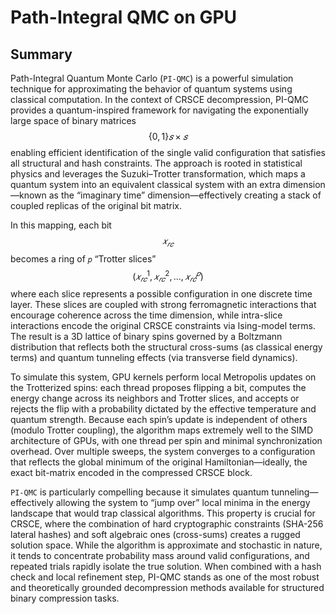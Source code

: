 Path-Integral QMC on GPU
========================

<script type="text/javascript"
  src="https://asymmetric-effort.com/js/mathjax/2.7.0/MathJax.js?config=TeX-AMS_CHTML">
</script>
<script type="text/x-mathjax-config">
  MathJax.Hub.Config({
    tex2jax: {
      inlineMath: [['$','$'], ['\\(','\\)']],
      processEscapes: true},
      jax: ["input/TeX","input/MathML","input/AsciiMath","output/CommonHTML"],
      extensions: ["tex2jax.js","mml2jax.js","asciimath2jax.js","MathMenu.js","MathZoom.js","AssistiveMML.js", "[Contrib]/a11y/accessibility-menu.js"],
      TeX: {
      extensions: ["AMSmath.js","AMSsymbols.js","noErrors.js","noUndefined.js"],
      equationNumbers: {
      autoNumber: "AMS"
      }
    }
  });
</script>

## Summary

Path-Integral Quantum Monte Carlo (`PI-QMC`) is a powerful simulation technique for approximating the behavior of
quantum systems using classical computation. In the context of CRSCE decompression, PI-QMC provides a quantum-inspired
framework for navigating the exponentially large space of binary matrices $$\{0,1\}𝑠×𝑠$$ enabling efficient
identification of the single valid configuration that satisfies all structural and hash constraints. The approach is
rooted in statistical physics and leverages the Suzuki–Trotter transformation, which maps a quantum system into an
equivalent classical system with an extra dimension—known as the “imaginary time” dimension—effectively creating a
stack of coupled replicas of the original bit matrix.

In this mapping, each bit $$𝑥_{𝑟𝑐}$$ becomes a ring of `𝑝` “Trotter slices” $$(𝑥_{𝑟𝑐}^{1},𝑥_{𝑟𝑐}^{2},...,𝑥_{𝑟𝑐}^𝑝)$$
where each slice represents a possible configuration in one discrete time layer. These slices are coupled with strong
ferromagnetic interactions that encourage coherence across the time dimension, while intra-slice interactions encode
the original CRSCE constraints via Ising-model terms. The result is a 3D lattice of binary spins governed by a
Boltzmann distribution that reflects both the structural cross-sums (as classical energy terms) and quantum tunneling
effects (via transverse field dynamics).

To simulate this system, GPU kernels perform local Metropolis updates on the Trotterized spins: each thread proposes
flipping a bit, computes the energy change across its neighbors and Trotter slices, and accepts or rejects the flip
with a probability dictated by the effective temperature and quantum strength. Because each spin’s update is
independent of others (modulo Trotter coupling), the algorithm maps extremely well to the SIMD architecture of GPUs,
with one thread per spin and minimal synchronization overhead. Over multiple sweeps, the system converges to a
configuration that reflects the global minimum of the original Hamiltonian—ideally, the exact bit-matrix encoded in
the compressed CRSCE block.

`PI-QMC` is particularly compelling because it simulates quantum tunneling—effectively allowing the system to “jump
over” local minima in the energy landscape that would trap classical algorithms. This property is crucial for CRSCE,
where the combination of hard cryptographic constraints (SHA-256 lateral hashes) and soft algebraic ones (cross-sums)
creates a rugged solution space. While the algorithm is approximate and stochastic in nature, it tends to concentrate
probability mass around valid configurations, and repeated trials rapidly isolate the true solution. When combined with
a hash check and local refinement step, PI-QMC stands as one of the most robust and theoretically grounded
decompression methods available for structured binary compression tasks.
